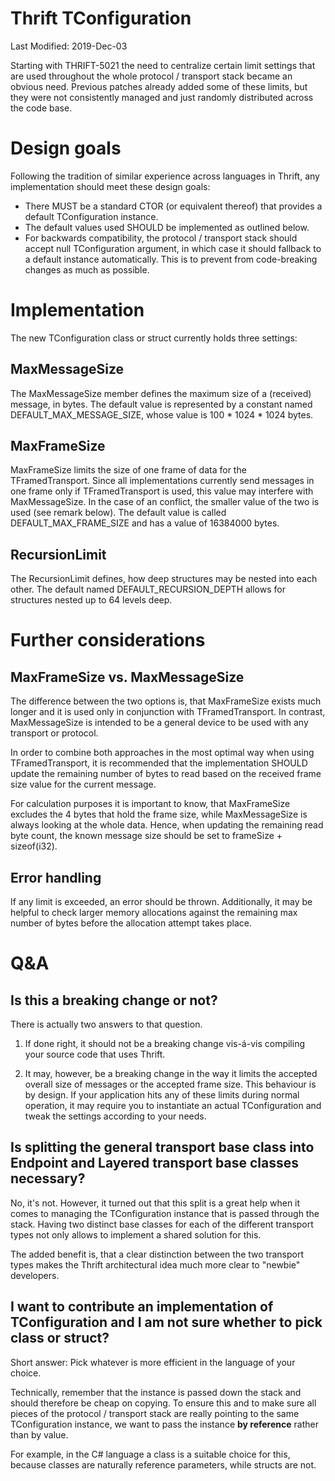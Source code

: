 Thrift TConfiguration
====================================================================

Last Modified: 2019-Dec-03

<!--
--------------------------------------------------------------------

Licensed to the Apache Software Foundation (ASF) under one
or more contributor license agreements. See the NOTICE file
distributed with this work for additional information
regarding copyright ownership. The ASF licenses this file
to you under the Apache License, Version 2.0 (the
"License"); you may not use this file except in compliance
with the License. You may obtain a copy of the License at

  http://www.apache.org/licenses/LICENSE-2.0

Unless required by applicable law or agreed to in writing,
software distributed under the License is distributed on an
"AS IS" BASIS, WITHOUT WARRANTIES OR CONDITIONS OF ANY
KIND, either express or implied. See the License for the
specific language governing permissions and limitations
under the License.

--------------------------------------------------------------------
-->

Starting with THRIFT-5021 the need to centralize certain limit settings that are used throughout the whole protocol / transport stack became an obvious need. Previous patches already added some of these limits, but they were not consistently managed and just randomly distributed across the code base. 

# Design goals

Following the tradition of similar experience across languages in Thrift, any implementation should meet these design goals:

 * There MUST be a standard CTOR (or equivalent thereof) that provides a default TConfiguration instance. 
 * The default values used SHOULD be implemented as outlined below.
 * For backwards compatibility, the protocol / transport stack should accept null TConfiguration argument, in which case it should fallback to a default instance automatically. This is to prevent from code-breaking changes as much as possible.

# Implementation

The new TConfiguration class or struct currently holds three settings:

## MaxMessageSize

The MaxMessageSize member defines the maximum size of a (received) message, in bytes. The default value is represented by a constant named DEFAULT_MAX_MESSAGE_SIZE, whose value is 100 * 1024 * 1024 bytes.

## MaxFrameSize

MaxFrameSize limits the size of one frame of data for the TFramedTransport. Since all implementations currently send messages in one frame only if TFramedTransport is used, this value may interfere with MaxMessageSize. In the case of an conflict, the smaller value of the two is used (see remark below). The default value is called DEFAULT_MAX_FRAME_SIZE and has a value of 16384000 bytes.

## RecursionLimit

The RecursionLimit defines, how deep structures may be nested into each other. The default named DEFAULT_RECURSION_DEPTH allows for structures nested up to 64 levels deep. 

# Further considerations

## MaxFrameSize vs. MaxMessageSize

The difference between the two options is, that MaxFrameSize exists much longer and it is used only in conjunction with TFramedTransport. In contrast, MaxMessageSize is intended to be a general device to be used with any transport or protocol. 

In order to combine both approaches in the most optimal way when using TFramedTransport, it is recommended that the implementation SHOULD update the remaining number of bytes to read based on the received frame size value for the current message.

For calculation purposes it is important to know, that MaxFrameSize excludes the 4 bytes that hold the frame size, while MaxMessageSize is always looking at the whole data. Hence, when updating the remaining read byte count, the known message size should be set to frameSize + sizeof(i32).

## Error handling

If any limit is exceeded, an error should be thrown. Additionally, it may be helpful to check larger memory allocations against the remaining max number of bytes before the allocation attempt takes place.

# Q&A

## Is this a breaking change or not?

There is actually two answers to that question. 

1. If done right, it should not be a breaking change vis-á-vis compiling your source code that uses Thrift. 

1. It may, however, be a breaking change in the way it limits the accepted overall size of messages or the accepted frame size. This behaviour is by design. If your application hits any of these limits during normal operation, it may require you to instantiate an actual TConfiguration and tweak the settings according to your needs.

## Is splitting the general transport base class into Endpoint and Layered transport base classes necessary?

No, it's not. However, it turned out that this split is a great help when it comes to managing the TConfiguration instance that is passed through the stack. Having two distinct base classes for each of the different transport types not only allows to implement a shared solution for this. 

The added benefit is, that a clear distinction between the two transport types makes the Thrift architectural idea much more clear to "newbie" developers.

## I want to contribute an implementation of TConfiguration and I am not sure whether to pick class or struct?

Short answer: Pick whatever is more efficient in the language of your choice. 

Technically, remember that the instance is passed down the stack and should therefore be cheap on copying. To ensure this and to make sure all pieces of the protocol / transport stack are really pointing to the same TConfiguration instance, we want to pass the instance **by reference** rather than by value. 

For example, in the C# language a class is a suitable choice for this, because classes are naturally reference parameters, while structs are not. 

